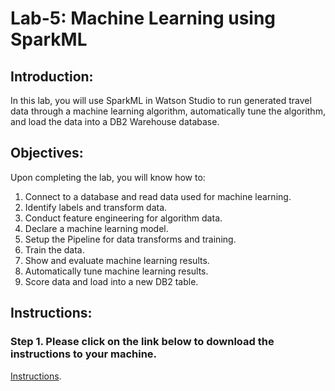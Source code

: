 # Lab-5: Machine Learning using SparkML

## Introduction:
In this lab, you will use SparkML in Watson Studio to run generated travel data through a machine learning algorithm, automatically tune the algorithm, and load the data into a DB2 Warehouse database.

## Objectives:
Upon completing the lab, you will know how to:

1. Connect to a database and read data used for machine learning.
2. Identify labels and transform data.
3. Conduct feature engineering for algorithm data.
4. Declare a machine learning model.
5. Setup the Pipeline for data transforms and training.
6. Train the data.
7. Show and evaluate machine learning results.
8. Automatically tune machine learning results.
9. Score data and load  into a new DB2 table. 

## Instructions:

### Step 1.  Please click on the link below to download the instructions to your machine.

[Instructions](https://github.com/bleonardb3/DS_POT_08-06-2020/raw/master/Lab-5/Machine%20Learning%20with%20SparkML6.2.pdf).



